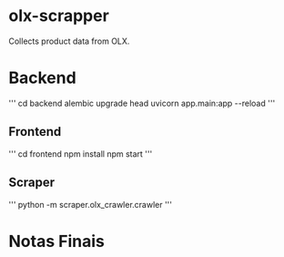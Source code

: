 # olx-scrapper
Collects product data from OLX.

# Backend

'''
cd backend
alembic upgrade head
uvicorn app.main:app --reload
'''

## Frontend 

'''
cd frontend
npm install
npm start
'''

## Scraper 

'''
python -m scraper.olx_crawler.crawler
'''

# Notas Finais